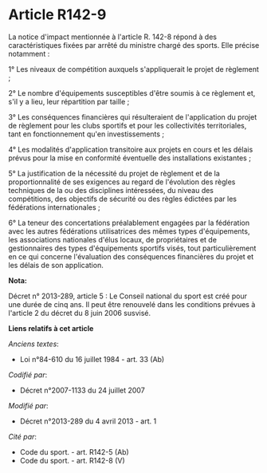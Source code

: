# Article R142-9

La notice d'impact mentionnée à l'article R. 142-8 répond à des caractéristiques fixées par arrêté du ministre chargé des
sports. Elle précise notamment : 

1° Les niveaux de compétition auxquels s'appliquerait le projet de règlement ; 

2° Le nombre d'équipements susceptibles d'être soumis à ce règlement et, s'il y a lieu, leur répartition par taille ; 

3° Les conséquences financières qui résulteraient de l'application du projet de règlement pour les clubs sportifs et pour les
collectivités territoriales, tant en fonctionnement qu'en investissements ; 

4° Les modalités d'application transitoire aux projets en cours et les délais prévus pour la mise en conformité éventuelle
des installations existantes ; 

5° La justification de la nécessité du projet de règlement et de la proportionnalité de ses exigences au regard de
l'évolution des règles techniques de la ou des disciplines intéressées, du niveau des compétitions, des objectifs de sécurité
ou des règles édictées par les fédérations internationales ; 

6° La teneur des concertations préalablement engagées par la fédération avec les autres fédérations utilisatrices des mêmes
types d'équipements, les associations nationales d'élus locaux, de propriétaires et de gestionnaires des types d'équipements
sportifs visés, tout particulièrement en ce qui concerne l'évaluation des conséquences financières du projet et les délais de
son application.

**Nota:**

Décret n° 2013-289, article 5 : Le Conseil national du sport est créé pour une durée de cinq ans. Il peut être renouvelé dans
les conditions prévues à l'article 2 du décret du 8 juin 2006 susvisé.

**Liens relatifs à cet article**

_Anciens textes_:

  - Loi n°84-610 du 16 juillet 1984 - art. 33 (Ab)

_Codifié par_:

  - Décret n°2007-1133 du 24 juillet 2007

_Modifié par_:

  - Décret n°2013-289 du 4 avril 2013 - art. 1

_Cité par_:

  - Code du sport. - art. R142-5 (Ab)
  - Code du sport. - art. R142-8 (V)
